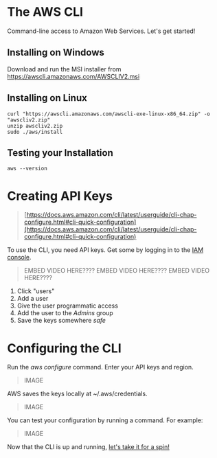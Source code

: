 # The AWS CLI
Command-line access to Amazon Web Services. Let's get started!

## Installing on Windows
Download and run the MSI installer from https://awscli.amazonaws.com/AWSCLIV2.msi

## Installing on Linux
```
curl "https://awscli.amazonaws.com/awscli-exe-linux-x86_64.zip" -o "awscliv2.zip" 
unzip awscliv2.zip 
sudo ./aws/install 
```

## Testing your Installation
```
aws --version
```

# Creating API Keys
>[https://docs.aws.amazon.com/cli/latest/userguide/cli-chap-configure.html#cli-quick-configuration](https://docs.aws.amazon.com/cli/latest/userguide/cli-chap-configure.html#cli-quick-configuration)

To use the CLI, you need API keys. Get some by logging in to the [IAM console](https://console.aws.amazon.com/iam).

> EMBED VIDEO HERE????
> EMBED VIDEO HERE????
> EMBED VIDEO HERE????

1. Click "users"
2. Add a user
3. Give the user programmatic access
4. Add the user to the _Admins_ group
5. Save the keys somewhere _safe_

# Configuring the CLI
Run the *aws configure* command. Enter your API keys and region. 

> IMAGE

AWS saves the keys locally at ~/.aws/credentials.

> IMAGE

You can test your configuration by running a command. For example:

> IMAGE

Now that the CLI is up and running, [let's take it for a spin!](./cli-2)
